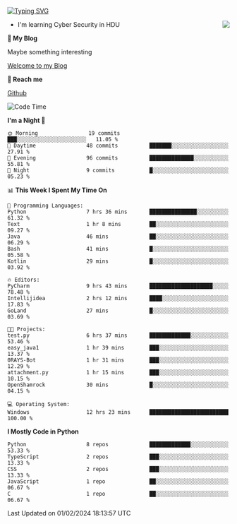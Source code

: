 [![Typing SVG](https://readme-typing-svg.herokuapp.com?font=Fira+Code&pause=1000&random=false&width=450&height=60&lines=Hello+%F0%9F%91%8B%F0%9F%8F%BB;I'm+JBNRZ)](https://git.io/typing-svg)

<a href="#">
  <img align="right" src="https://github-readme-stats.vercel.app/api?username=JBNRZ&show_icons=true&bg_color=15,f2f7fd,E0EAFC" />
</a>

- I'm learning Cyber Security in HDU

 **🌱 My Blog**

Maybe something interesting

[Welcome to my Blog](https://jbnrz.com.cn/)

 **💬 Reach me** 

[Github](https://github.com/JBNRZ)


<!--START_SECTION:waka-->
![Code Time](http://img.shields.io/badge/Code%20Time-287%20hrs%2018%20mins-blue)

**I'm a Night 🦉** 

```text
🌞 Morning                19 commits          ███░░░░░░░░░░░░░░░░░░░░░░   11.05 % 
🌆 Daytime                48 commits          ███████░░░░░░░░░░░░░░░░░░   27.91 % 
🌃 Evening                96 commits          ██████████████░░░░░░░░░░░   55.81 % 
🌙 Night                  9 commits           █░░░░░░░░░░░░░░░░░░░░░░░░   05.23 % 
```


📊 **This Week I Spent My Time On** 

```text
💬 Programming Languages: 
Python                   7 hrs 36 mins       ███████████████░░░░░░░░░░   61.32 % 
Text                     1 hr 8 mins         ██░░░░░░░░░░░░░░░░░░░░░░░   09.27 % 
Java                     46 mins             ██░░░░░░░░░░░░░░░░░░░░░░░   06.29 % 
Bash                     41 mins             █░░░░░░░░░░░░░░░░░░░░░░░░   05.58 % 
Kotlin                   29 mins             █░░░░░░░░░░░░░░░░░░░░░░░░   03.92 % 

🔥 Editors: 
PyCharm                  9 hrs 43 mins       ████████████████████░░░░░   78.48 % 
Intellijidea             2 hrs 12 mins       ████░░░░░░░░░░░░░░░░░░░░░   17.83 % 
GoLand                   27 mins             █░░░░░░░░░░░░░░░░░░░░░░░░   03.69 % 

🐱‍💻 Projects: 
test.py                  6 hrs 37 mins       █████████████░░░░░░░░░░░░   53.46 % 
easy_java1               1 hr 39 mins        ███░░░░░░░░░░░░░░░░░░░░░░   13.37 % 
0RAYS-Bot                1 hr 31 mins        ███░░░░░░░░░░░░░░░░░░░░░░   12.29 % 
attachment.py            1 hr 15 mins        ███░░░░░░░░░░░░░░░░░░░░░░   10.15 % 
OpenShamrock             30 mins             █░░░░░░░░░░░░░░░░░░░░░░░░   04.15 % 

💻 Operating System: 
Windows                  12 hrs 23 mins      █████████████████████████   100.00 % 
```

**I Mostly Code in Python** 

```text
Python                   8 repos             █████████████░░░░░░░░░░░░   53.33 % 
TypeScript               2 repos             ███░░░░░░░░░░░░░░░░░░░░░░   13.33 % 
CSS                      2 repos             ███░░░░░░░░░░░░░░░░░░░░░░   13.33 % 
JavaScript               1 repo              ██░░░░░░░░░░░░░░░░░░░░░░░   06.67 % 
C                        1 repo              ██░░░░░░░░░░░░░░░░░░░░░░░   06.67 % 
```




 Last Updated on 01/02/2024 18:13:57 UTC
<!--END_SECTION:waka-->
